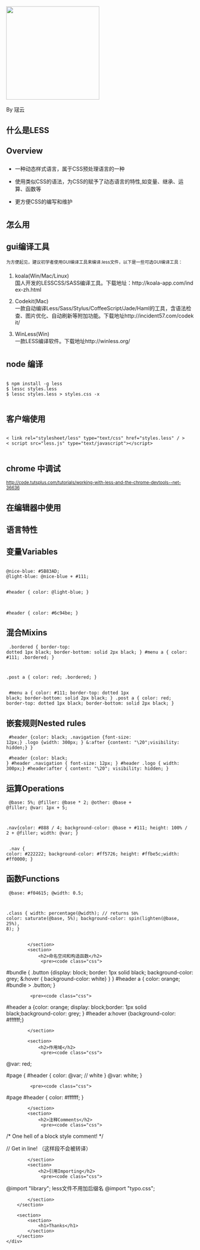 <!DOCTYPE html>
<html>
<head>
    <title>Less</title>
    <meta charset="utf-8" />
    <meta name="apple-mobile-web-app-capable" content="yes" />
    <meta name="apple-mobile-web-app-status-bar-style" content="black-translucent" />
    <link rel="shortcut icon" type="image/x-icon" href="favicon.ico"/>
    <script src="/lib/reveal/2.6.1/lib/js/head.min.js"></script>
    <link rel="stylesheet" href="/lib/reveal/2.6.1/css/reveal.css">
    <link rel="stylesheet" href="/lib/reveal/2.6.1/css/theme/default.css" id="theme">
    <!-- For syntax highlighting -->
    <link rel="stylesheet" href="/lib/reveal/2.6.1/lib/css/zenburn.css">
    <!-- If the query includes 'print-pdf', use the PDF print sheet -->
    <script>
        (function () {
            var name = location.search.match(/print-pdf/gi) ? 'pdf' : 'paper';
            document.write('<link rel="stylesheet" href="/lib/reveal/2.6.1/css/print/' + name + '.css" media="print">' );
        }());
    </script>
</head>
<body>











<div class="reveal">
    <div class="slides">
        <section>
            <section>
                <h1><img style="border: none; background: none;box-shadow:none; width: 250px" src="/img/logo.png"></h1>
                <p>By 冦云</p>
            </section>
        </section>
        <section>
            <section>
               <h2>什么是LESS</h2>
            </section>
            <section>
                <h2>Overview</h2>
                <ul>
                    <li style="padding: .5em 0" class="fragment">一种动态样式语言，属于CSS预处理语言的一种</li>
                    <li style="padding: .5em 0" class="fragment">使用类似CSS的语法，为CSS的赋予了动态语言的特性,如变量、继承、运算、函数等</li>
                    <li style="padding: .5em 0" class="fragment">更方便CSS的编写和维护</li>
                </ul>
            </section>
        </section>
        <section>
            <section>
                <h2>怎么用</h2>
            </section>
            <section>
                <h2>gui编译工具</h2>
                <p style="text-align: left"><small>为方便起见，建议初学者使用GUI编译工具来编译.less文件，以下是一些可选GUI编译工具：</small></p>
                <ol style="word-break: break-all">
                    <li class="fragment" style="padding: .5em 0" >koala(Win/Mac/Linux)<br>国人开发的LESSCSS/SASS编译工具。下载地址：http://koala-app.com/index-zh.html</li>
                    <li class="fragment" style="padding: .5em 0">Codekit(Mac)<br>一款自动编译Less/Sass/Stylus/CoffeeScript/Jade/Haml的工具，含语法检查、图片优化、自动刷新等附加功能。下载地址http://incident57.com/codekit/</li>
                    <li class="fragment" style="padding: .5em 0">WinLess(Win)<br>一款LESS编译软件。下载地址http://winless.org/</li>
                </ol>
            </section>
            <section>
                <h2>node 编译</h2>
                <pre><code>
$ npm install -g less
$ lessc styles.less
$ lessc styles.less > styles.css -x
                </code></pre>
            </section>
            <section>
                <h2>客户端使用</h2>
                <pre><code>
&lt; link rel="stylesheet/less" type="text/css" href="styles.less" / >
&lt; script src="less.js" type="text/javascript">&lt;/script>
                </code></pre>
            </section>
            <section>
                <h2>chrome 中调试</h2>
                <p><small><a href="http://code.tutsplus.com/tutorials/working-with-less-and-the-chrome-devtools--net-36636">http://code.tutsplus.com/tutorials/working-with-less-and-the-chrome-devtools--net-36636</a></small></p>
            </section>
            <section>
                <h2>在编辑器中使用</h2>
            </section>
        </section>
        <section>
            <section>
                <h2>语言特性</h2>
            </section>
            <section>
                <h2>变量Variables</h2>
                 <pre><code class="css">
@nice-blue: #5B83AD;
@light-blue: @nice-blue + #111;

#header {
color: @light-blue;
}
                 </code></pre>
                 <pre><code class="css">
#header {
color: #6c94be;
}
                 </code></pre>
            </section>
            <section>
                <h2>混合Mixins</h2>
                 <pre><code class="css">
 .bordered {
 border-top: dotted 1px black;
 border-bottom: solid 2px black;
 }
 #menu a {
 color: #111;
 .bordered;
 }

 .post a {
 color: red;
 .bordered;
 }
                 </code></pre>
                 <pre><code class="css">
 #menu a {
 color: #111;
 border-top: dotted 1px black;
 border-bottom: solid 2px black;
 }
 .post a {
 color: red;
 border-top: dotted 1px black;
 border-bottom: solid 2px black;
 }
                 </code></pre>
            </section>
            <section>
                <h2>嵌套规则Nested rules</h2>
                 <pre><code class="css">
 #header {color: black;
      .navigation {font-size: 12px;}
      .logo {width: 300px; }
      &:after {content: "\20";visibility: hidden;}
  }
                 </code></pre>
                 <pre><code class="css">
  #header {color: black; }
  #header .navigation { font-size: 12px;  }
  #header .logo { width: 300px;}
  #header:after {  content: "\20";  visibility: hidden; }
                 </code></pre>
            </section>
            <section>
                <h2>运算Operations</h2>
                 <pre><code class="css">
  @base: 5%;
  @filler: @base * 2;
  @other: @base + @filler;
  @var: 1px + 5;

  .nav{color: #888 / 4; background-color: @base + #111;
       height: 100% / 2 + @filler; width: @var;
      }
                 </code></pre>
                 <pre><code class="css">
  .nav { color: #222222;  background-color: #ff5726;
         height: #ffbe5c;width: #ff0000;
   }
                 </code></pre>
            </section>
            <section>
                <h2>函数Functions</h2>
                 <pre><code class="css">
 @base: #f04615;
 @width: 0.5;

 .class {
   width: percentage(@width); // returns `50%`
   color: saturate(@base, 5%);
   background-color: spin(lighten(@base, 25%), 8);
 }
                 </code></pre>

            </section>
            <section>
                <h2>命名空间和构造函数</h2>
                 <pre><code class="css">
   #bundle {
   .button {display: block; border: 1px solid black;
            background-color: grey;
            &:hover { background-color: white}
           }
         }
   #header a { color: orange;
   #bundle > .button;
   }
                 </code></pre>

             <pre><code class="css">
  #header a {color: orange; display:
             block;border: 1px solid
             black;background-color: grey;
  }
  #header a:hover {background-color: #ffffff;}
             </code></pre>

            </section>

            <section>
                <h2>作用域</h2>
                 <pre><code class="css">
 @var: red;

 #page {
 #header {
   color: @var; // white
   }
   @var: white;
 }
                 </code></pre>

             <pre><code class="css">
  #page #header {
    color: #ffffff;
  }
             </code></pre>

            </section>
            <section>
                <h2>注释Comments</h2>
                 <pre><code class="css">
 /* One hell of a block
 style comment! */

 // Get in line! （这样段不会被转译）
                 </code></pre>

            </section>
            <section>
                <h2>引用Importing</h2>
                 <pre><code class="css">
@import "library"; less文件不用加后缀名
@import "typo.css";
                 </code></pre>

            </section>
        </section>

        <section>
            <section>
                <h1>Thanks</h1>
            </section>
        </section>
    </div>
</div>

<!-- footer -->
<script src="/lib/reveal/2.6.1/js/reveal.min.js"></script>
<script>
    Reveal.initialize({
        controls: true,
        progress: true,
        history: true,
        center: true,
        theme: Reveal.getQueryHash().theme, // available themes are in /css/theme
        transition: Reveal.getQueryHash().transition || 'default', // default/cube/page/concave/zoom/linear/none
        // Optional libraries used to extend on reveal.js
        dependencies: [
            { src: '/lib/reveal/2.6.1/lib/js/classList.js', condition: function() { return !document.body.classList; } },
            { src: '/lib/reveal/2.6.1/plugin/highlight/highlight.js', async: true, callback: function() { hljs.initHighlightingOnLoad(); } }
        ]
    });

</script>
</body>
</html>
